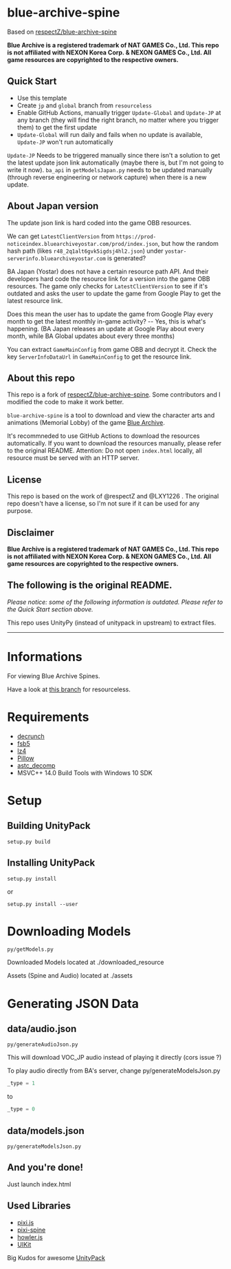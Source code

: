 # blue-archive-spine
Based on [respectZ/blue-archive-spine](https://github.com/respectZ/blue-archive-spine)

**Blue Archive is a registered trademark of NAT GAMES Co., Ltd. This repo is not affiliated with NEXON Korea Corp. & NEXON GAMES Co., Ltd. All game resources are copyrighted to the respective owners.**

## Quick Start
* Use this template
* Create `jp` and `global` branch from `resourceless`
* Enable GitHub Actions, manually trigger `Update-Global` and `Update-JP` at any branch (they will find the right branch, no matter where you trigger them) to get the first update
* `Update-Global` will run daily and fails when no update is available, `Update-JP` won't run automatically

`Update-JP` Needs to be triggered manually since there isn't a solution to get the latest update json link automatically (maybe there is, but I'm not going to write it now). `ba_api` in `getModelsJapan.py` needs to be updated manually (through reverse engineering or network capture) when there is a new update.

## About Japan version
The update json link is hard coded into the game OBB resources.

We can get `LatestClientVersion` from `https://prod-noticeindex.bluearchiveyostar.com/prod/index.json`, but how the random hash path (likes `r48_2q1alt6gvk5igdsj4hl2.json`) under `yostar-serverinfo.bluearchiveyostar.com` is generated?

BA Japan (Yostar) does not have a certain resource path API. And their developers hard code the resource link for a version into the game OBB resources. The game only checks for `LatestClientVersion` to see if it's outdated and asks the user to update the game from Google Play to get the latest resource link.

Does this mean the user has to update the game from Google Play every month to get the latest monthly in-game activity? -- Yes, this is what's happening. (BA Japan releases an update at Google Play about every month, while BA Global updates about every three months)

You can extract `GameMainConfig` from game OBB and decrypt it. Check the key `ServerInfoDataUrl` in `GameMainConfig` to get the resource link.

## About this repo
This repo is a fork of [respectZ/blue-archive-spine](https://github.com/respectZ/blue-archive-spine). Some contributors and I modified the code to make it work better.

`blue-archive-spine` is a tool to download and view the character arts and animations (Memorial Lobby) of the game [Blue Archive](https://bluearchive.nexon.com/home).

It's recommneded to use GitHub Actions to download the resources automatically. If you want to download the resources manually, please refer to the original README. Attention: Do not open `index.html` locally, all resource must be served with an HTTP server.

## License
This repo is based on the work of @respectZ and @LXY1226 . The original repo doesn't have a license, so I'm not sure if it can be used for any purpose.

## Disclaimer
**Blue Archive is a registered trademark of NAT GAMES Co., Ltd. This repo is not affiliated with NEXON Korea Corp. & NEXON GAMES Co., Ltd. All game resources are copyrighted to the respective owners.**

## The following is the original README.

*Please notice: some of the following information is outdated. Please refer to the Quick Start section above.*

This repo uses UnityPy (instead of unitypack in upstream) to extract files.

-----

# Informations
For viewing Blue Archive Spines.

Have a look at [this branch](https://github.com/respectZ/blue-archive-spine/tree/resourceless) for resourceless.

# Requirements
- [decrunch](https://github.com/HearthSim/decrunch/)
- [fsb5](https://github.com/HearthSim/python-fsb5)
- [lz4](https://github.com/python-lz4/python-lz4)
- [Pillow](https://python-pillow.org/)
- [astc_decomp](https://github.com/K0lb3/astc_decomp/)
- MSVC++ 14.0 Build Tools with Windows 10 SDK

# Setup
## Building UnityPack
```
setup.py build
```
## Installing UnityPack
```
setup.py install
```
or
```
setup.py install --user
```

# Downloading Models
```
py/getModels.py
```
Downloaded Models located at ./downloaded_resource

Assets (Spine and Audio) located at ./assets

# Generating JSON Data
## data/audio.json
```
py/generateAudioJson.py
```
This will download VOC_JP audio instead of playing it directly (cors issue ?)

To play audio directly from BA's server, change py/generateModelsJson.py
```python
_type = 1
```
to
```python
_type = 0
```
## data/models.json
```
py/generateModelsJson.py
```
## And you're done!
Just launch index.html

## Used Libraries
- [pixi.js](https://pixijs.com/)
- [pixi-spine](https://github.com/pixijs/spine)
- [howler.js](https://howlerjs.com/)
- [UIKit](https://getuikit.com/)

Big Kudos for awesome [UnityPack](https://github.com/HearthSim/UnityPack)